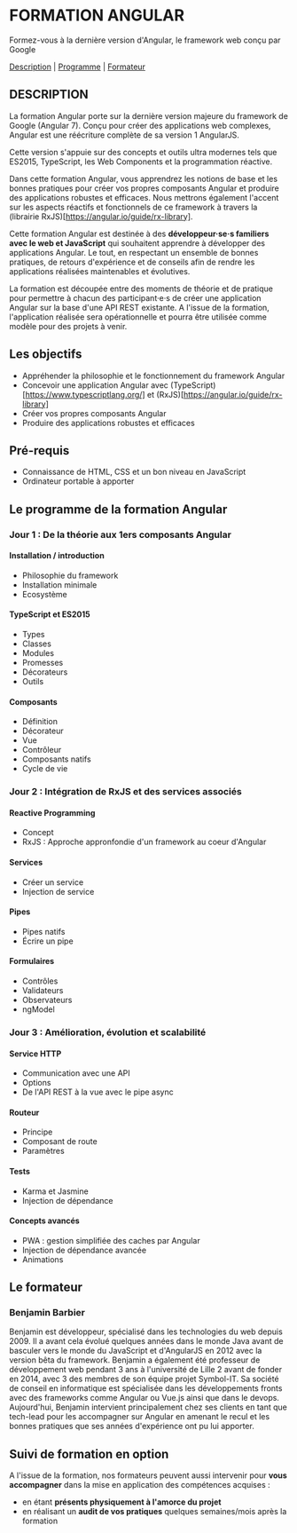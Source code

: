 # FORMATION ANGULAR

Formez-vous à la dernière version d'Angular, le framework web conçu par Google

[Description](#description) |
[Programme](#Le-Programme-de-la-Formation-Angular) |
[Formateur](#Le-formateur)

## DESCRIPTION

La formation Angular porte sur la dernière version majeure du framework de Google (Angular 7). Conçu pour créer des applications web complexes, Angular est une réécriture complète de sa version 1 AngularJS.

Cette version s'appuie sur des concepts et outils ultra modernes tels que ES2015, TypeScript, les Web Components et la programmation réactive.

Dans cette formation Angular, vous apprendrez les notions de base et les bonnes pratiques pour créer vos propres composants Angular et produire des applications robustes et efficaces. Nous mettrons également l'accent sur les aspects réactifs et fonctionnels de ce framework à travers la (librairie RxJS)[https://angular.io/guide/rx-library].

Cette formation Angular est destinée à des **développeur·se·s familiers avec le web et JavaScript** qui souhaitent apprendre à développer des applications Angular. Le tout, en respectant un ensemble de bonnes pratiques, de retours d'expérience et de conseils afin de rendre les applications réalisées maintenables et évolutives.

La formation est découpée entre des moments de théorie et de pratique pour permettre à chacun des participant·e·s de créer une application Angular sur la base d'une API REST existante. A l'issue de la formation, l'application réalisée sera opérationnelle et pourra être utilisée comme modèle pour des projets à venir.

## Les objectifs

* Appréhender la philosophie et le fonctionnement du framework Angular
* Concevoir une application Angular avec (TypeScript)[https://www.typescriptlang.org/] et (RxJS)[https://angular.io/guide/rx-library]
* Créer vos propres composants Angular
* Produire des applications robustes et efficaces

## Pré-requis

* Connaissance de HTML, CSS et un bon niveau en JavaScript
* Ordinateur portable à apporter

## Le programme de la formation Angular

### Jour 1 : De la théorie aux 1ers composants Angular

#### Installation / introduction

* Philosophie du framework
* Installation minimale
* Ecosystème

#### TypeScript et ES2015

* Types
* Classes
* Modules
* Promesses
* Décorateurs
* Outils

#### Composants

* Définition
* Décorateur
* Vue
* Contrôleur
* Composants natifs
* Cycle de vie

### Jour 2 : Intégration de RxJS et des services associés

#### Reactive Programming

* Concept
* RxJS : Approche appronfondie d'un framework au coeur d'Angular

#### Services

* Créer un service
* Injection de service

#### Pipes

* Pipes natifs
* Écrire un pipe

#### Formulaires

* Contrôles
* Validateurs
* Observateurs
* ngModel

### Jour 3 : Amélioration, évolution et scalabilité

#### Service HTTP

* Communication avec une API
* Options
* De l'API REST à la vue avec le pipe async

#### Routeur

* Principe
* Composant de route
* Paramètres

#### Tests

* Karma et Jasmine
* Injection de dépendance

#### Concepts avancés

* PWA : gestion simplifiée des caches par Angular
* Injection de dépendance avancée
* Animations

## Le formateur

### Benjamin Barbier

Benjamin est développeur, spécialisé dans les technologies du web depuis 2009. Il a avant cela évolué quelques années dans le monde Java avant de basculer vers le monde du JavaScript et d'AngularJS en 2012 avec la version bêta du framework. Benjamin a également été professeur de développement web pendant 3 ans à l'université de Lille 2 avant de fonder en 2014, avec 3 des membres de son équipe projet Symbol-IT. Sa société de conseil en informatique est spécialisée dans les développements fronts avec des frameworks comme Angular ou Vue.js ainsi que dans le devops. Aujourd'hui, Benjamin intervient principalement chez ses clients en tant que tech-lead pour les accompagner sur Angular en amenant le recul et les bonnes pratiques que ses années d'expérience ont pu lui apporter.

## Suivi de formation en option

A l'issue de la formation, nos formateurs peuvent aussi intervenir pour **vous accompagner** dans la mise en application des compétences acquises :

* en étant **présents physiquement à l'amorce du projet**
* en réalisant un **audit de vos pratiques** quelques semaines/mois après la formation